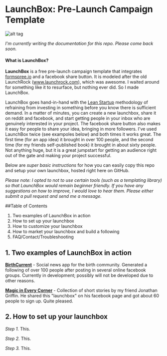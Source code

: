 # LaunchBox: Pre-Launch Campaign Template
![alt tag](http://i.imgur.com/K4sId2g.gif)

*I'm currently writing the documentation for this repo. Please come back soon.*

#### What is LaunchBox?
**LaunchBox** is a free pre-launch campaign template that integrates [formspree.io](https://formspree.io) and a facebook share button. It is modeled after the old LaunchRock (www.launchrock.com), which was awesome. I waited around for something like it to resurface, but nothing ever did. So I made LaunchBox.

LaunchBox goes hand-in-hand with the [Lean Startup](https://en.wikipedia.org/wiki/Lean_startup) methodology of refraining from investing in something before you know there is sufficient demand. In a matter of minutes, you can create a new launchbox, share it on reddit and facebook, and start getting people in your inbox who are genuinely interested in your project. The facebook share button also makes it easy for people to share your idea, bringing in more followers. I've used LaunchBox twice (see exampoles below) and both times it works great. The first time (for an app idea) it brought in over 100 people, and the second time (for my friends self-published book) it brought in about sixty people. Not anything huge, but it is a great jumpstart for getting an audience right out of the gate and making your project successful.

Below are *super basic instructions* for how you can easily copy this repo and setup your own launchbox, hosted right here on GitHub.

*Please note: I opted to not to use certain tools (such as a templating library) so that LaunchBox would remain beginner friendly. If you have any suggestions on how to improve, I would love to hear them. Please either submit a pull request and send me a message.*

##Table of Contents
1. Two examples of LaunchBox in action
2. How to set up your launchbox
3. How to customize your launchbox
4. How to market your launchbox and build a following
5. FAQ/Contact/Troubleshooting

## 1. Two examples of LaunchBox in action
**[BirthCurrent](www.birthcurrent.com)** - Social news app for the birth community. Generated a following of over 100 people after posting in several online facebook groups. Currently in development; possibly will not be developed due to other reasons.

**[Magic in Every Corner](www.magicineverycorner.com)** - Collection of short stories by my friend Jonathan Griffin. He shared this "launchbox" on his facebook page and got about 60 people to sign up. Quite pleased.

## 2. How to set up your launchbox

*Step 1.* This.

*Step 2.* This.

*Step 3.* This.

